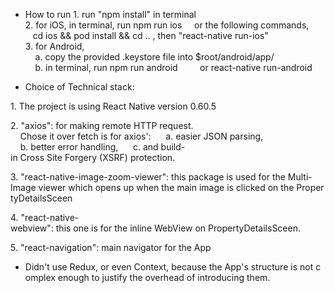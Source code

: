 - How to run
1. run "npm install" in terminal
2. for iOS, in terminal, run npm run ios
    or the following commands,
   cd ios && pod install && cd .. , then "react-native run-ios"
3. for Android,
    a. copy the provided .keystore file into $root/android/app/
    b. in terminal, run npm run android
        or react-native run-android

- Choice of Technical stack:

1. The project is using React Native version 0.60.5

2. "axios": for making remote HTTP request. 
    Chose it over fetch is for axios': 
    a. easier JSON parsing, 
    b. better error handling, 
    c. and build-in Cross Site Forgery (XSRF) protection. 

3. "react-native-image-zoom-viewer": this package is used for the Multi-Image viewer which opens up when the main image is clicked on the PropertyDetailsSceen

4. "react-native-webview": this one is for the inline WebView on PropertyDetailsSceen.

5. "react-navigation": main navigator for the App

- Didn't use Redux, or even Context, because the App's structure is not complex enough to justify the overhead of introducing them.
